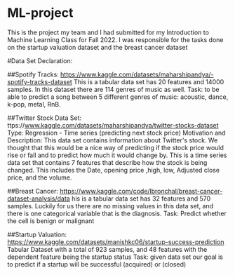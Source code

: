 # ML-project
This is the project my team and I had submitted for my Introduction to Machine Learning Class for Fall 2022. I was responsible for the tasks done on the startup valuation dataset and the breast cancer dataset

#Data Set Declaration:

##Spotify Tracks: 
https://www.kaggle.com/datasets/maharshipandya/-spotify-tracks-dataset
This is a tabular data set has 20 features and 14000 samples. In this dataset there are 114 genres of music as well. 
Task: to be able to predict a song between 5 different genres of music: acoustic, dance, k-pop, metal, RnB.


##Twitter Stock Data Set: 
ttps://www.kaggle.com/datasets/maharshipandya/twitter-stocks-dataset
Type: Regression  - Time series (predicting next stock price)
Motivation and Description: This data set contains information about Twitter's stock. We thought that this would be a nice way of predicting if the stock price would rise or fall and to predict how much it would change by.  This is a time series data set that contains 7 features that describe how the stock is being changed. This includes the Date, opening price ,high, low, Adjusted close price, and the volume.

##Breast Cancer: 
https://www.kaggle.com/code/lbronchal/breast-cancer-dataset-analysis/data
his is a tabular data set has 32 features and 570 samples. Luckily for us there are no missing values in this data set, and there is one categorical variable that is the diagnosis.
Task: Predict whether the cell is benign or malignant 

##Startup Valuation: 
https://www.kaggle.com/datasets/manishkc06/startup-success-prediction
Tabular Dataset with a total of 923 samples, and 48 features with the dependent feature being the startup status 
Task: given data set our goal is to predict if a startup will be successful (acquired) or (closed) 
